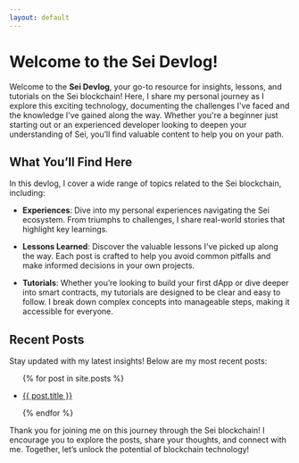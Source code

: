 ```yaml
---
layout: default
---
```


# Welcome to the Sei Devlog!

Welcome to the **Sei Devlog**, your go-to resource for insights, lessons, and tutorials on the Sei blockchain! Here, I share my personal journey as I explore this exciting technology, documenting the challenges I've faced and the knowledge I've gained along the way. Whether you're a beginner just starting out or an experienced developer looking to deepen your understanding of Sei, you’ll find valuable content to help you on your path.

## What You’ll Find Here

In this devlog, I cover a wide range of topics related to the Sei blockchain, including:

- **Experiences**: Dive into my personal experiences navigating the Sei ecosystem. From triumphs to challenges, I share real-world stories that highlight key learnings.

- **Lessons Learned**: Discover the valuable lessons I've picked up along the way. Each post is crafted to help you avoid common pitfalls and make informed decisions in your own projects.

- **Tutorials**: Whether you’re looking to build your first dApp or dive deeper into smart contracts, my tutorials are designed to be clear and easy to follow. I break down complex concepts into manageable steps, making it accessible for everyone.

## Recent Posts

Stay updated with my latest insights! Below are my most recent posts:

<ul>
  {% for post in site.posts %}
    <li>
      <p><a href="{{ post.url | relative_url }}">{{ post.title }}</a></p>
    </li>
  {% endfor %}
</ul>

Thank you for joining me on this journey through the Sei blockchain! I encourage you to explore the posts, share your thoughts, and connect with me. Together, let’s unlock the potential of blockchain technology!
